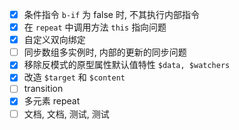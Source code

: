 - [x] 条件指令 `b-if` 为 false 时, 不其执行内部指令
- [x] 在 `repeat` 中调用方法 `this` 指向问题
- [x] 自定义双向绑定
- [ ] 同步数组多实例时, 内部的更新的同步问题
- [x] 移除反模式的原型属性默认值特性 `$data, $watchers`
- [x] 改造 `$target` 和 `$content`
- [ ] transition
- [x] 多元素 repeat
- [ ] 文档, 文档, 测试, 测试
